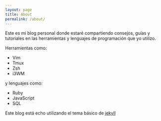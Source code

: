 ```yaml
---
layout: page
title: About
permalink: /about/
---
```

Este es mi blog personal donde estaré compartiendo consejos, guías y tutoriales en las herramientas
y lenguajes de programación que yo utilizo.

Herramientas como:
- Vim
- Tmux
- Zsh
- i3WM

y lenguajes como:
- Ruby
- JavaScript
- SQL

Este blog está echo utilizando el tema básico de [jekyll](https://jekyllrb.com/)
